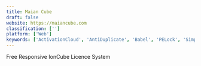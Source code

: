 ```yaml
---
title: Maian Cube
draft: false 
website: https://maiancube.com
classification: ['']
platform: ['Web']
keywords: ['ActivationCloud', 'AntiDuplicate', 'Babel', 'PELock', 'Simple']
---
```

Free Responsive IonCube Licence System